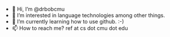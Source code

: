 - 👋 Hi, I’m @drbobcmu
- 👀 I’m interested in language technologies among other things.
- 🌱 I’m currently learning how to use github.  :-)
- 📫 How to reach me?  ref at cs dot cmu dot edu

<!---
drbobcmu/drbobcmu is a ✨ special ✨ repository because its `README.md` (this file) appears on your GitHub profile.
You can click the Preview link to take a look at your changes.
--->

